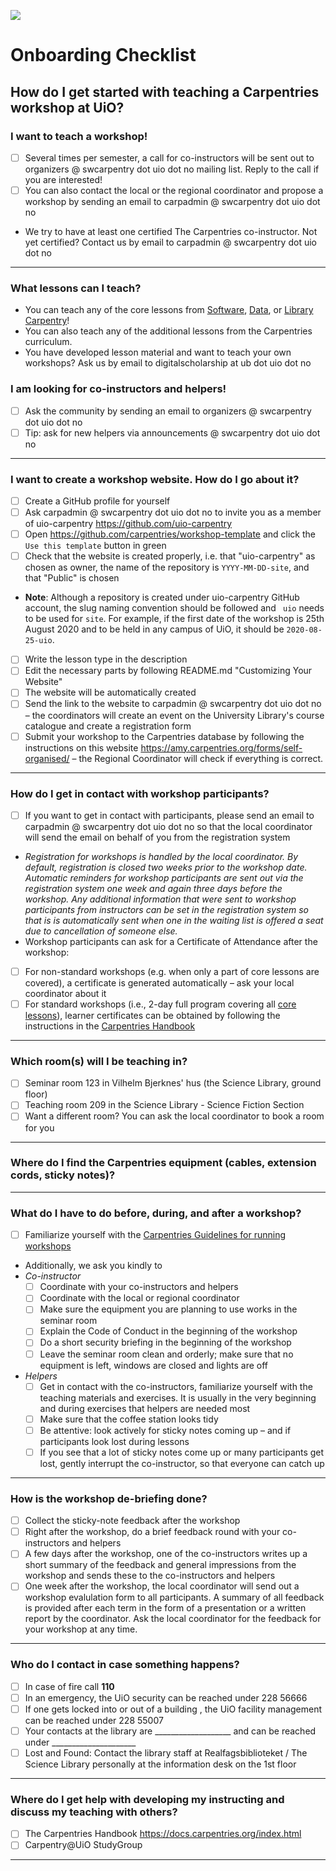 ![](https://github.com/uio-carpentry/organisational/blob/master/uio-carpentry-logofiler/uio-carpentry-logo.jpg)

# Onboarding Checklist

## How do I get started with teaching a Carpentries workshop at UiO?

### **I want to teach a workshop!**
- [ ] Several times per semester, a call for co-instructors will be sent out to organizers @ swcarpentry dot uio dot no mailing list. Reply to the call if you are interested!
- [ ] You can also contact the local or the regional coordinator and propose a workshop by sending an email to carpadmin @ swcarpentry dot uio dot no
- We try to have at least one certified The Carpentries co-instructor. Not yet certified? Contact us by email to carpadmin @ swcarpentry dot uio dot no
---

### **What lessons can I teach?**
- You can teach any of the core lessons from [Software](http://software-carpentry.org/lessons/), [Data](http://datacarpentry.org/lessons/), or [Library Carpentry](https://librarycarpentry.org/lessons/)!
- You can also teach any of the additional lessons from the Carpentries curriculum.
- You have developed lesson material and want to teach your own workshops? Ask us by email to digitalscholarship at ub dot uio dot no

### **I am looking for co-instructors and helpers!**
- [ ] Ask the community by sending an email to organizers @ swcarpentry dot uio dot no
- [ ] Tip: ask for new helpers via announcements @ swcarpentry dot uio dot no
---

### **I want to create a workshop website. How do I go about it?**
- [ ] Create a GitHub profile for yourself
- [ ] Ask carpadmin @ swcarpentry dot uio dot no to invite you as a member of uio-carpentry https://github.com/uio-carpentry
- [ ] Open https://github.com/carpentries/workshop-template and click the ```Use this template``` button in green
- [ ] Check that the website is created properly, i.e. that "uio-carpentry" as chosen as owner, the name of the repository is `YYYY-MM-DD-site`, and that "Public" is chosen
- <b> Note</b>: Although a repository is created under uio-carpentry GitHub account, the slug naming convention should be followed and ` uio` needs to be used for `site`. For example, if the first date of the workshop is 25th August 2020 and to be held in any campus of UiO, it should be `2020-08-25-uio`.
- [ ] Write the lesson type in the description
- [ ] Edit the necessary parts by following README.md "Customizing Your Website"
- [ ] The website will be automatically created
- [ ] Send the link to the website to carpadmin @ swcarpentry dot uio dot no – the coordinators will create an event on the University Library's course catalogue and create a registration form
- [ ] Submit your workshop to the Carpentries database by following the instructions on this website https://amy.carpentries.org/forms/self-organised/ – the Regional Coordinator will check if everything is correct.
---

### **How do I get in contact with workshop participants?**
- [ ] If you want to get in contact with participants, please send an email to carpadmin @ swcarpentry dot uio dot no so that the local coordinator will send the email on behalf of you from the registration system
- *Registration for workshops is handled by the local coordinator. By default, registration is closed two weeks prior to the workshop date. Automatic reminders for workshop participants are sent out via the registration system one week and again three days before the workshop. Any additional information that were sent to workshop participants from instructors can be set in the registration system so that is is automatically sent when one in the waiting list is offered a seat due to cancellation of someone else.*
- Workshop participants can ask for a Certificate of Attendance after the workshop:
- [ ] For non-standard workshops (e.g. when only a part of core lessons are covered), a certificate is generated automatically – ask your local coordinator about it
- [ ] For standard workshops (i.e., 2-day full program covering all [core lessons](https://carpentries.org/workshops/#workshop-core)), learner certificates can be obtained by following the instructions in the [Carpentries Handbook](https://docs.carpentries.org/topic_folders/hosts_instructors/certificates.html)
---

### **Which room(s) will I be teaching in?**
<!-- Update this list for each new onboarding session -->
- [ ] Seminar room 123 in Vilhelm Bjerknes' hus (the Science Library, ground floor)
- [ ] Teaching room 209 in the Science Library - Science Fiction Section
- [ ] Want a different room? You can ask the local coordinator to book a room for you

<!-- - [ ] Abels Utsikt on the top floor of the Mathematics Building - Niels Henrik Abels hus
- [ ] Seminar room 3508 in the Biosciences Building - Kristine Bonnevies hus
- [ ] Group room 4436 in the Biosciences Building - Kristine Bonnevies hus -->
---

### **Where do I find the Carpentries equipment (cables, extension cords, sticky notes)?**
---

### **What do I have to do before, during, and after a workshop?**

- [ ] Familiarize yourself with the [Carpentries Guidelines for running workshops](https://docs.carpentries.org/topic_folders/hosts_instructors/hosts_instructors_checklist.html#instructor-checklist)
- Additionally, we ask you kindly to
- *Co-instructor*
  - [ ] Coordinate with your co-instructors and helpers
  - [ ] Coordinate with the local or regional coordinator
  - [ ] Make sure the equipment you are planning to use works in the seminar room
  - [ ] Explain the Code of Conduct in the beginning of the workshop
  - [ ] Do a short security briefing in the beginning of the workshop
  - [ ] Leave the seminar room clean and orderly; make sure that no equipment is left, windows are closed and lights are off

- *Helpers*
  - [ ] Get in contact with the co-instructors, familiarize yourself with the teaching materials and exercises. It is usually in the very beginning and during exercises that helpers are needed most
  - [ ] Make sure that the coffee station looks tidy
  - [ ] Be attentive: look actively for sticky notes coming up – and if participants look lost during lessons
  - [ ] If you see that a lot of sticky notes come up or many participants get lost, gently interrupt the co-instructor, so that everyone can catch up
---

### **How is the workshop de-briefing done?**
- [ ] Collect the sticky-note feedback after the workshop
- [ ] Right after the workshop, do a brief feedback round with your co-instructors and helpers
- [ ] A few days after the workshop, one of the co-instructors writes up a short summary of the feedback and general impressions from the workshop and sends these to the co-instructors and helpers
- [ ] One week after the workshop, the local coordinator will send out a workshop evalulation form to all participants. A summary of all feedback is provided after each term in the form of a presentation or a written report by the coordinator. Ask the local coordinator for the feedback for your workshop at any time.
---

### **Who do I contact in case something happens?**
- [ ] In case of fire call **110**
- [ ] In an emergency, the UiO security can be reached under 228 56666
- [ ] If one gets locked into or out of a building , the UiO facility management can be reached under 228 55007
- [ ] Your contacts at the library are ___________________ and can be reached under _____________________
- [ ] Lost and Found: Contact the library staff at Realfagsbiblioteket / The Science Library personally at the information desk on the 1st floor
---

### **Where do I get help with developing my instructing and discuss my teaching with others?**
- [ ] The Carpentries Handbook https://docs.carpentries.org/index.html 
- [ ] Carpentry@UiO StudyGroup
---
